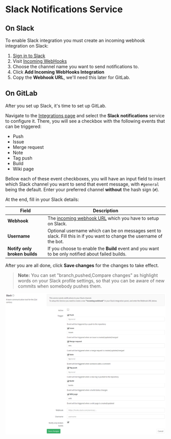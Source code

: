 # Slack Notifications Service

## On Slack

To enable Slack integration you must create an incoming webhook integration on
Slack:

1. [Sign in to Slack](https://slack.com/signin)
1. Visit [Incoming WebHooks](https://my.slack.com/services/new/incoming-webhook/)
1. Choose the channel name you want to send notifications to.
1. Click **Add Incoming WebHooks Integration**
1. Copy the **Webhook URL**, we'll need this later for GitLab.

## On GitLab

After you set up Slack, it's time to set up GitLab.

Navigate to the [Integrations page](project_services.md#accessing-the-project-services)
and select the **Slack notifications** service to configure it.
There, you will see a checkbox with the following events that can be triggered:

- Push
- Issue
- Merge request
- Note
- Tag push
- Build
- Wiki page

Bellow each of these event checkboxes, you will have an input field to insert
which Slack channel you want to send that event message, with `#general`
being the default. Enter your preferred channel **without** the hash sign (`#`).

At the end, fill in your Slack details:

| Field | Description |
| ----- | ----------- |
| **Webhook**  | The [incoming webhook URL][slackhook] which you have to setup on Slack. |
| **Username** | Optional username which can be on messages sent to slack. Fill this in if you want to change the username of the bot. |
| **Notify only broken builds** | If you choose to enable the **Build** event and you want to be only notified about failed builds. |

After you are all done, click **Save changes** for the changes to take effect.

>**Note:**
You can set "branch,pushed,Compare changes" as highlight words on your Slack
profile settings, so that you can be aware of new commits when somebody pushes
them.

![Slack configuration](img/slack_configuration.png)

[slackhook]: https://my.slack.com/services/new/incoming-webhook
